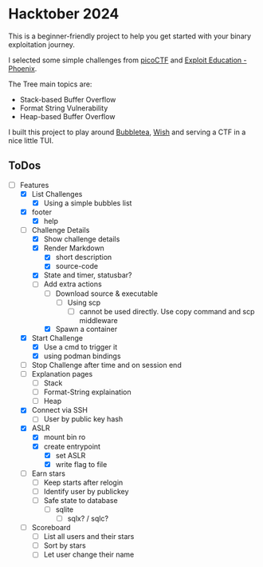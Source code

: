Hacktober 2024
==============

This is a beginner-friendly project to help you get started with your binary exploitation journey.

I selected some simple challenges from [picoCTF](https://picoctf.org/) and [Exploit Education - Phoenix](https://exploit.education/phoenix/).

The Tree main topics are:
* Stack-based Buffer Overflow
* Format String Vulnerability
* Heap-based Buffer Overflow

I built this project to play around [Bubbletea](https://github.com/charmbracelet/bubbletea), [Wish](https://github.com/charmbracelet/wish) and serving a CTF in a nice little TUI.



## ToDos
- [ ] Features
    - [x] List Challenges
        - [x] Using a simple bubbles list
    - [x] footer
      - [x] help
    - [ ] Challenge Details
      - [x] Show challenge details
      - [x] Render Markdown
          - [x] short description
          - [x] source-code
      - [x] State and timer, statusbar?
      - [ ] Add extra actions
          - [ ] Download source & executable
              - [ ] Using scp
                - [ ] cannot be used directly. Use copy command and scp middleware
          - [x] Spawn a container
    - [x] Start Challenge
        - [x] Use a cmd to trigger it
        - [x] using podman bindings
    - [ ] Stop Challenge after time and on session end
    - [ ] Explanation pages
        - [ ] Stack
        - [ ] Format-String explaination
        - [ ] Heap
    - [x] Connect via SSH
      - [ ] User by public key hash
    - [x] ASLR
      - [x] mount bin ro
      - [x] create entrypoint
        - [x] set ASLR
        - [x] write flag to file
    - [ ] Earn stars
        - [ ] Keep starts after relogin
        - [ ] Identify user by publickey
        - [ ] Safe state to database
            - [ ] sqlite
                - [ ] sqlx? / sqlc?
    - [ ] Scoreboard
        - [ ] List all users and their stars
        - [ ] Sort by stars
        - [ ] Let user change their name